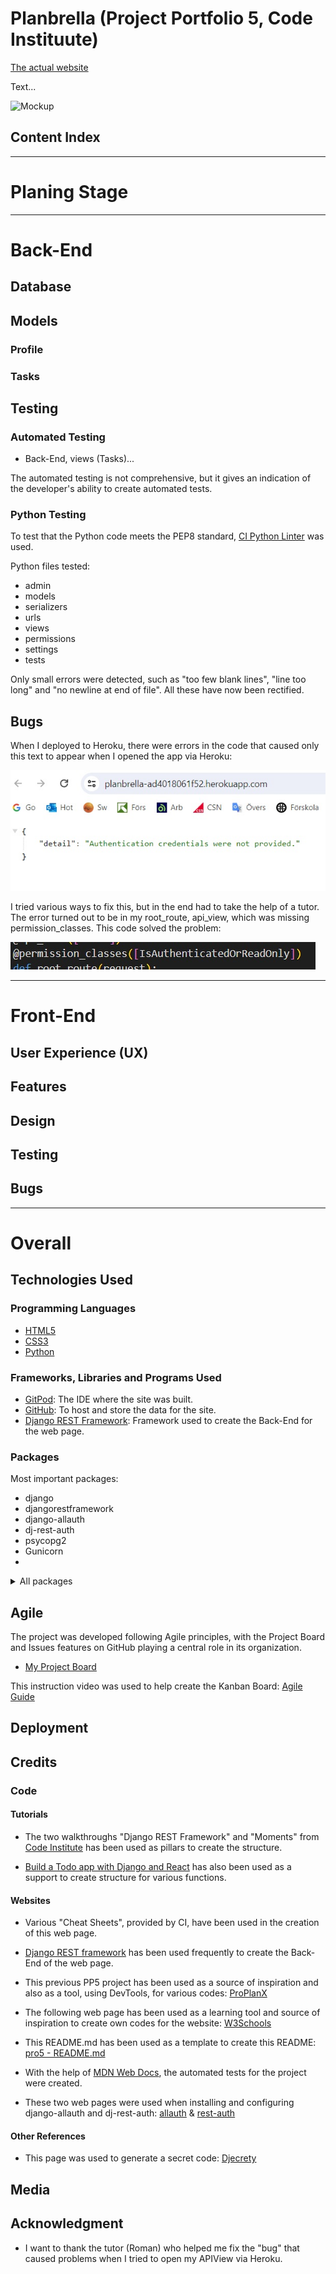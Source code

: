 # Planbrella (Project Portfolio 5, Code Instituute)

[The actual website](https://)

Text...

![Mockup]()

## Content Index

---

# Planing Stage

---

# Back-End

## Database

## Models

### Profile

### Tasks

## Testing

### Automated Testing

- Back-End, views (Tasks)...

The automated testing is not comprehensive, but it gives an indication of the developer's ability to create automated tests.

### Python Testing

To test that the Python code meets the PEP8 standard, [CI Python Linter](https://pep8ci.herokuapp.com/) was used.

Python files tested:

- admin
- models
- serializers
- urls
- views
- permissions
- settings
- tests

Only small errors were detected, such as "too few blank lines", "line too long" and "no newline at end of file". All these have now been rectified.

## Bugs

When I deployed to Heroku, there were errors in the code that caused only this text to appear when I opened the app via Heroku:

![deployment-heroku](documentation/images/deployment-heroku.jpg)

I tried various ways to fix this, but in the end had to take the help of a tutor. The error turned out to be in my root_route, api_view, which was missing permission_classes. This code solved the problem:

![deployment-heroku-fixed](documentation/images/deployment-heroku-fixed.jpg)

---

# Front-End

## User Experience (UX)

## Features

## Design

## Testing

## Bugs

---

# Overall

## Technologies Used

### Programming Languages

-   [HTML5](https://en.wikipedia.org/wiki/HTML5)
-   [CSS3](https://en.wikipedia.org/wiki/Cascading_Style_Sheets)
-   [Python](https://www.python.org/)

### Frameworks, Libraries and Programs Used

-   [GitPod](https://www.gitpod.io/):
The IDE where the site was built.
-   [GitHub](https://github.com/):
To host and store the data for the site.
-   [Django REST Framework](https://www.django-rest-framework.org/):
Framework used to create the Back-End for the web page.

### Packages

Most important packages:

- django
- djangorestframework
- django-allauth
- dj-rest-auth
- psycopg2
- Gunicorn
- 

<details>
<summary>All packages</summary>
<img src="">
</details>

## Agile

The project was developed following Agile principles, with the Project Board and Issues features on GitHub playing a central role in its organization.

- [My Project Board](https://github.com/users/merin86/projects/7)

This instruction video was used to help create the Kanban Board: [Agile Guide](https://www.youtube.com/watch?v=U_dMihBgUNY)

## Deployment

## Credits

### Code

#### Tutorials

- The two walkthroughs "Django REST Framework" and "Moments" from [Code Institute](https://codeinstitute.net/) has been used as pillars to create the structure.

- [Build a Todo app with Django and React](https://www.youtube.com/watch?v=sBjbty691eI&list=PLXuTq6OsqZjbCSfiLNb2f1FOs8viArjWy) has also been used as a support to create structure for various functions.

#### Websites

- Various "Cheat Sheets", provided by CI, have been used in the creation of this web page.

- [Django REST framework](https://www.django-rest-framework.org/) has been used frequently to create the Back-End of the web page.

- This previous PP5 project has been used as a source of inspiration and also as a tool, using DevTools, for various codes: [ProPlanX](https://project-5-proplanx-536622b745e3.herokuapp.com/)

- The following web page has been used as a learning tool and source of inspiration to create own codes for the website: [W3Schools](https://www.w3schools.com/)

- This README.md has been used as a template to create this README: [pro5 - README.md](https://github.com/gStarhigh/pro5/blob/main/README.md)

- With the help of [MDN Web Docs](https://developer.mozilla.org/en-US/), the automated tests for the project were created.

- These two web pages were used when installing and configuring django-allauth and dj-rest-auth: [allauth](https://docs.allauth.org/en/latest/installation/quickstart.html) & [rest-auth](https://dj-rest-auth.readthedocs.io/en/latest/installation.html)

#### Other References

- This page was used to generate a secret code: [Djecrety](https://djecrety.ir/)

## Media

## Acknowledgment

- I want to thank the tutor (Roman) who helped me fix the "bug" that caused problems when I tried to open my APIView via Heroku.
